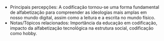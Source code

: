 
- Principais percepções: A codificação tornou-se uma forma fundamental de alfabetização para compreender as ideologias mais amplas em nosso mundo digital, assim como a leitura e a escrita no mundo físico.
- Notas/Tópicos relacionados: Importância da educação em codificação, impacto da alfabetização tecnológica na estrutura social, codificação como hobby.

